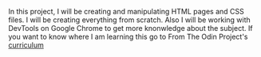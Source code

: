 In this project, I will be creating and manipulating HTML pages and CSS files. I will be creating everything from scratch. Also I will be working with DevTools on Google Chrome to get more knonwledge about the subject. If you want to know where I am learning this go to From The Odin Project's [curriculum](http://www.theodinproject.com/courses/web-development-101/lessons/html-css)